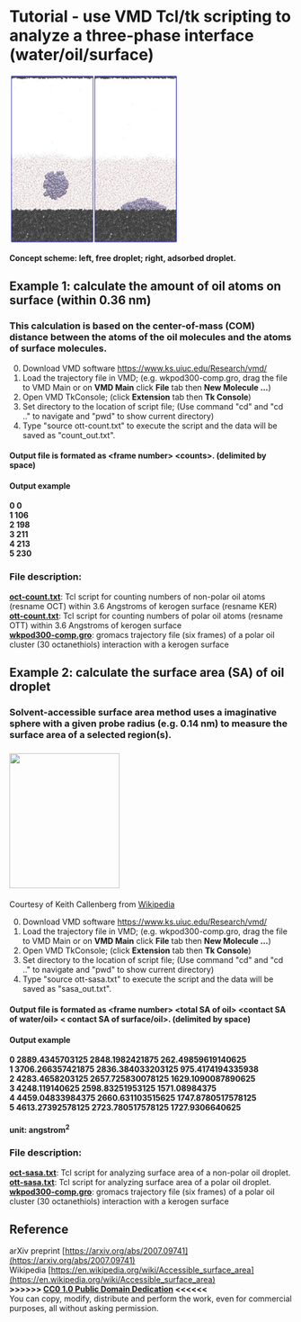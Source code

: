 # Tutorial - use VMD Tcl/tk scripting to analyze a three-phase interface (water/oil/surface)
<img src="https://github.com/er1czz/vmd/blob/master/si%20illustration%20ab.jpg?raw=true" height="300" width="300">  

**Concept scheme: left, free droplet; right, adsorbed droplet.**  

## Example 1: calculate the amount of oil atoms on surface (within 0.36 nm)
### This calculation is based on the center-of-mass (COM) distance between the atoms of the oil molecules and the atoms of surface molecules.
0. Download VMD software https://www.ks.uiuc.edu/Research/vmd/  
1. Load the trajectory file in VMD; (e.g. wkpod300-comp.gro, drag the file to VMD Main or on **VMD Main** click **File** tab then **New Molecule ...**)
2. Open VMD TkConsole; (click **Extension** tab then **Tk Console**)
3. Set directory to the location of script file; (Use command "cd" and "cd .." to navigate and "pwd" to show current directory)
4. Type "source ott-count.txt" to execute the script and the data will be saved as "count_out.txt".  

#### Output file is formated as \<frame number> \<counts>. (delimited by space)
#### Output example  
**0 0  
1 106  
2 198  
3 211  
4 213  
5 230**  

### File description:   
[**oct-count.txt**](https://er1czz.github.io/vmd/oct-count.txt): Tcl script for counting numbers of non-polar oil atoms (resname OCT) within 3.6 Angstroms of kerogen surface (resname KER)   
[**ott-count.txt**](https://er1czz.github.io/vmd/ott-count.txt): Tcl script for counting numbers of polar oil atoms (resname OTT) within 3.6 Angstroms of kerogen surface   
[**wkpod300-comp.gro**](https://er1czz.github.io/vmd/wkpod300-comp.gro): gromacs trajectory file (six frames) of a polar oil cluster (30 octanethiols) interaction with a kerogen surface

## Example 2: calculate the surface area (SA) of oil droplet
### Solvent-accessible surface area method uses a imaginative sphere with a given probe radius (e.g. 0.14 nm) to measure the surface area of a selected region(s).
### <img src="https://upload.wikimedia.org/wikipedia/commons/thumb/d/d3/Accessible_surface.svg/280px-Accessible_surface.svg.png" height="240" width="196">  
Courtesy of Keith Callenberg from [Wikipedia](https://commons.wikimedia.org/wiki/File:Accessible_surface.svg)

0. Download VMD software https://www.ks.uiuc.edu/Research/vmd/  
1. Load the trajectory file in VMD; (e.g. wkpod300-comp.gro, drag the file to VMD Main or on **VMD Main** click **File** tab then **New Molecule ...**)
2. Open VMD TkConsole; (click **Extension** tab then **Tk Console**)
3. Set directory to the location of script file; (Use command "cd" and "cd .." to navigate and "pwd" to show current directory)
4. Type "source ott-sasa.txt" to execute the script and the data will be saved as "sasa_out.txt".  
  
#### Output file is formated as \<frame number> \<total SA of oil> \<contact SA of water/oil> \< contact SA of surface/oil>. (delimited by space)
#### Output example  
**0 2889.4345703125 2848.1982421875 262.49859619140625  
1 3706.266357421875 2836.384033203125 975.4174194335938  
2 4283.4658203125 2657.725830078125 1629.1090087890625  
3 4248.119140625 2598.83251953125 1571.08984375  
4 4459.04833984375 2660.631103515625 1747.8780517578125  
5 4613.27392578125 2723.780517578125 1727.9306640625**
#### unit: angstrom<sup>2</sup>  

### File description:   
[**oct-sasa.txt**](https://er1czz.github.io/vmd/oct-sasa.txt): Tcl script for analyzing surface area of a non-polar oil droplet.   
[**ott-sasa.txt**](https://er1czz.github.io/vmd/ott-sasa.txt): Tcl script for analyzing surface area of a polar oil droplet.    
[**wkpod300-comp.gro**](https://er1czz.github.io/vmd/wkpod300-comp.gro): gromacs trajectory file (six frames) of a polar oil cluster (30 octanethiols) interaction with a kerogen surface

## Reference  
arXiv preprint [https://arxiv.org/abs/2007.09741](https://arxiv.org/abs/2007.09741)  
Wikipedia [https://en.wikipedia.org/wiki/Accessible_surface_area](https://en.wikipedia.org/wiki/Accessible_surface_area)  
**>>>>>> [CC0 1.0 Public Domain Dedication](https://creativecommons.org/publicdomain/zero/1.0/) <<<<<<**  
You can copy, modify, distribute and perform the work, even for commercial purposes, all without asking permission. 
